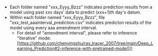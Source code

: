 - Each folder named "xxx_Eyyy_Bzzz" indicates prediction results from a model using past xxx days' data to predict (xxx+1)th day's datum.
- Within each folder named "xxx_Eyyy_Bzzz", file "xxx_test_aaainterval_prediction.csv" indicates predicton results of the model using every aaa amendment interval.
  - For detail of "amendment interval", please refer to inference "Iterative" mode: [https://github.com/chenyingshu/ray_tracer_2007/tree/main/Deep_Learning_Prediction#2-inference-with-pretrained-model]()
